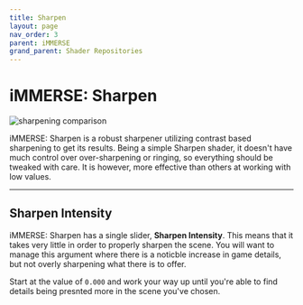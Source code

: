 ```yaml
---
title: Sharpen
layout: page
nav_order: 3
parent: iMMERSE
grand_parent: Shader Repositories
---
```


# iMMERSE: Sharpen

![sharpening comparison](../images/sharpen_comparison.png)

iMMERSE: Sharpen is a robust sharpener utilizing contrast based sharpening to get its results. Being a simple Sharpen shader, it doesn't have much control over over-sharpening or ringing, so everything should be tweaked with care. It is however, more effective than others at working with low values.

---

## Sharpen Intensity

iMMERSE: Sharpen has a single slider, **Sharpen Intensity**. This means that it takes very little in order to properly sharpen the scene. You will want to manage this argument where there is a noticble increase in game details, but not overly sharpening what there is to offer.

Start at the value of `0.000` and work your way up until you're able to find details being presnted more in the scene you've chosen.